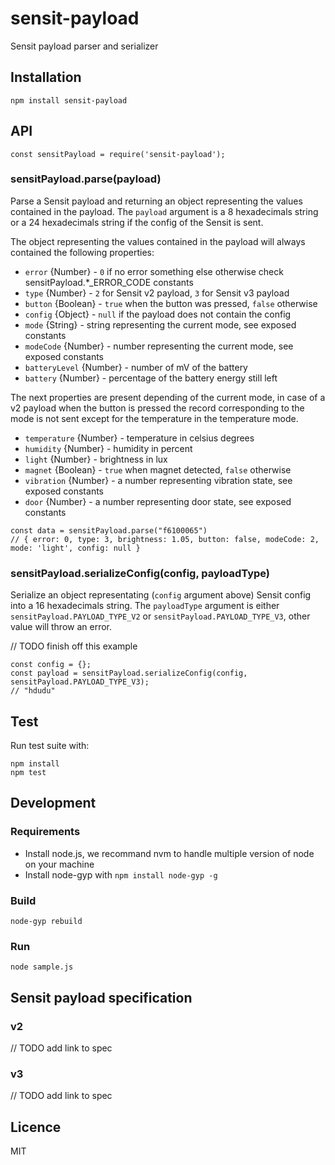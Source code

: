 # sensit-payload

Sensit payload parser and serializer

## Installation

```
npm install sensit-payload
```

## API

```
const sensitPayload = require('sensit-payload');
```

### sensitPayload.parse(payload)

Parse a Sensit payload and returning an object representing the values contained in the payload. The `payload` argument is a 8 hexadecimals string or a 24 hexadecimals string if the config of the Sensit is sent.

The object representing the values contained in the payload will always contained the following properties:

- `error` {Number} - `0` if no error something else otherwise check sensitPayload.*_ERROR_CODE constants
- `type` {Number} - `2` for Sensit v2 payload, `3` for Sensit v3 payload
- `button` {Boolean} - `true` when the button was pressed, `false` otherwise
- `config` {Object} - `null` if the payload does not contain the config
- `mode` {String} - string representing the current mode, see exposed constants
- `modeCode` {Number} - number representing the current mode, see exposed constants
- `batteryLevel` {Number} - number of mV of the battery
- `battery` {Number} - percentage of the battery energy still left


The next properties are present depending of the current mode, in case of a v2 payload when the button is pressed the record corresponding to the mode is not sent except for the temperature in the temperature mode.

- `temperature` {Number} - temperature in celsius degrees
- `humidity` {Number} - humidity in percent
- `light` {Number} - brightness in lux
- `magnet` {Boolean} - `true` when magnet detected, `false` otherwise
- `vibration` {Number} - a number representing vibration state, see exposed constants
- `door` {Number} - a number representing door state, see exposed constants

```
const data = sensitPayload.parse("f6100065")
// { error: 0, type: 3, brightness: 1.05, button: false, modeCode: 2, mode: 'light', config: null }
```

### sensitPayload.serializeConfig(config, payloadType)

Serialize an object representating (`config` argument above) Sensit config into a 16 hexadecimals string.
The `payloadType` argument is either `sensitPayload.PAYLOAD_TYPE_V2` or `sensitPayload.PAYLOAD_TYPE_V3`, other value will throw an error.

// TODO finish off this example

```
const config = {};
const payload = sensitPayload.serializeConfig(config, sensitPayload.PAYLOAD_TYPE_V3);
// "hdudu"
```

## Test

Run test suite with:

```
npm install
npm test
```

## Development

### Requirements

- Install node.js, we recommand nvm to handle multiple version of node on your machine
- Install node-gyp with `npm install node-gyp -g`

### Build

```
node-gyp rebuild
```

### Run

```
node sample.js
```

## Sensit payload specification

### v2

// TODO add link to spec

### v3

// TODO add link to spec

## Licence

MIT
